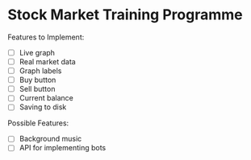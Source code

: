 # Stock Market Training Programme

Features to Implement:

* [ ] Live graph
* [ ] Real market data
* [ ] Graph labels
* [ ] Buy button
* [ ] Sell button
* [ ] Current balance
* [ ] Saving to disk

Possible Features:

* [ ] Background music
* [ ] API for implementing bots

